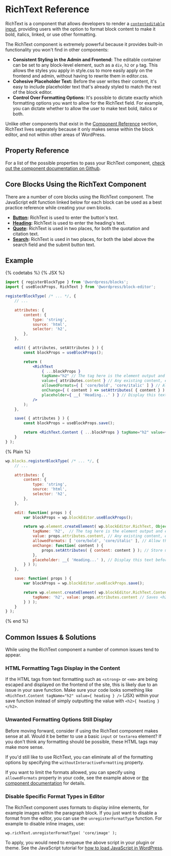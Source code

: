 # RichText Reference

RichText is a component that allows developers to render a [`contenteditable` input](https://developer.mozilla.org/en-US/docs/Web/Guide/HTML/Editable_content), providing users with the option to format block content to make it bold, italics, linked, or use other formatting.

The RichText component is extremely powerful because it provides built-in functionality you won't find in other components:

-   **Consistent Styling in the Admin and Frontend:** The editable container can be set to any block-level element, such as a `div`, `h2` or `p` tag. This allows the styles you apply in style.css to more easily apply on the frontend and admin, without having to rewrite them in editor.css.
-   **Cohesive Placeholder Text:** Before the user writes their content, it's easy to include placeholder text that's already styled to match the rest of the block editor.
-   **Control Over Formatting Options:** It's possible to dictate exactly which formatting options you want to allow for the RichText field. For example, you can dictate whether to allow the user to make text bold, italics or both.

Unlike other components that exist in the [Component Reference](/packages/components/README.md) section, RichText lives separately because it only makes sense within the block editor, and not within other areas of WordPress.

## Property Reference

For a list of the possible properties to pass your RichText component, [check out the component documentation on Github](https://github.com/WordPress/gutenberg/blob/HEAD/packages/block-editor/src/components/rich-text/README.md).

## Core Blocks Using the RichText Component

There are a number of core blocks using the RichText component. The JavaScript edit function linked below for each block can be used as a best practice reference while creating your own blocks.

-   **[Button](https://github.com/WordPress/gutenberg/blob/HEAD/packages/block-library/src/button/edit.js):** RichText is used to enter the button's text.
-   **[Heading](https://github.com/WordPress/gutenberg/blob/HEAD/packages/block-library/src/heading/edit.js):** RichText is used to enter the heading's text.
-   **[Quote](https://github.com/WordPress/gutenberg/blob/HEAD/packages/block-library/src/quote/edit.js):** RichText is used in two places, for both the quotation and citation text.
-   **[Search](https://github.com/WordPress/gutenberg/blob/HEAD/packages/block-library/src/search/edit.js):** RichText is used in two places, for both the label above the search field and the submit button text.

## Example

{% codetabs %}
{% JSX %}

```jsx
import { registerBlockType } from '@wordpress/blocks';
import { useBlockProps, RichText } from '@wordpress/block-editor';

registerBlockType( /* ... */, {
	// ...

	attributes: {
		content: {
			type: 'string',
			source: 'html',
			selector: 'h2',
		},
	},

	edit( { attributes, setAttributes } ) {
		const blockProps = useBlockProps();

		return (
			<RichText
				{ ...blockProps }
				tagName="h2" // The tag here is the element output and editable in the admin
				value={ attributes.content } // Any existing content, either from the database or an attribute default
				allowedFormats={ [ 'core/bold', 'core/italic' ] } // Allow the content to be made bold or italic, but do not allow other formatting options
				onChange={ ( content ) => setAttributes( { content } ) } // Store updated content as a block attribute
				placeholder={ __( 'Heading...' ) } // Display this text before any content has been added by the user
			/>
		);
	},

	save( { attributes } ) {
		const blockProps = useBlockProps.save();

		return <RichText.Content { ...blockProps } tagName="h2" value={ attributes.content } />; // Saves <h2>Content added in the editor...</h2> to the database for frontend display
	}
} );
```

{% Plain %}

```js
wp.blocks.registerBlockType( /* ... */, {
	// ...

	attributes: {
		content: {
			type: 'string',
			source: 'html',
			selector: 'h2',
		},
	},

	edit: function( props ) {
		var blockProps = wp.blockEditor.useBlockProps();

		return wp.element.createElement( wp.blockEditor.RichText, Object.assign( blockProps, {
			tagName: 'h2',  // The tag here is the element output and editable in the admin
			value: props.attributes.content, // Any existing content, either from the database or an attribute default
			allowedFormats: [ 'core/bold', 'core/italic' ], // Allow the content to be made bold or italic, but do not allow other formatting options
			onChange: function( content ) {
				props.setAttributes( { content: content } ); // Store updated content as a block attribute
			},
			placeholder: __( 'Heading...' ), // Display this text before any content has been added by the user
		} ) );
	},

	save: function( props ) {
		var blockProps = wp.blockEditor.useBlockProps.save();

		return wp.element.createElement( wp.blockEditor.RichText.Content, Object.assign( blockProps, {
			tagName: 'h2', value: props.attributes.content // Saves <h2>Content added in the editor...</h2> to the database for frontend display
		} ) );
	}
} );
```

{% end %}

## Common Issues & Solutions

While using the RichText component a number of common issues tend to appear.

### HTML Formatting Tags Display in the Content

If the HTML tags from text formatting such as `<strong>` or `<em>` are being escaped and displayed on the frontend of the site, this is likely due to an issue in your save function. Make sure your code looks something like `<RichText.Content tagName="h2" value={ heading } />` (JSX) within your save function instead of simply outputting the value with `<h2>{ heading }</h2>`.

### Unwanted Formatting Options Still Display

Before moving forward, consider if using the RichText component makes sense at all. Would it be better to use a basic `input` or `textarea` element? If you don't think any formatting should be possible, these HTML tags may make more sense.

If you'd still like to use RichText, you can eliminate all of the formatting options by specifying the `withoutInteractiveFormatting` property.

If you want to limit the formats allowed, you can specify using `allowedFormats` property in your code, see the example above or [the component documentation](https://github.com/WordPress/gutenberg/blob/HEAD/packages/block-editor/src/components/rich-text/README.md#allowedformats-array) for details.

### Disable Specific Format Types in Editor

The RichText component uses formats to display inline elements, for example images within the paragraph block. If you just want to disable a format from the editor, you can use the `unregisterFormatType` function. For example to disable inline images, use:

```
wp.richText.unregisterFormatType( 'core/image' );
```

To apply, you would need to enqueue the above script in your plugin or theme. See the JavaScript tutorial for [how to load JavaScript in WordPress](https://developer.wordpress.org/block-editor/how-to-guides/javascript/loading-javascript/).
